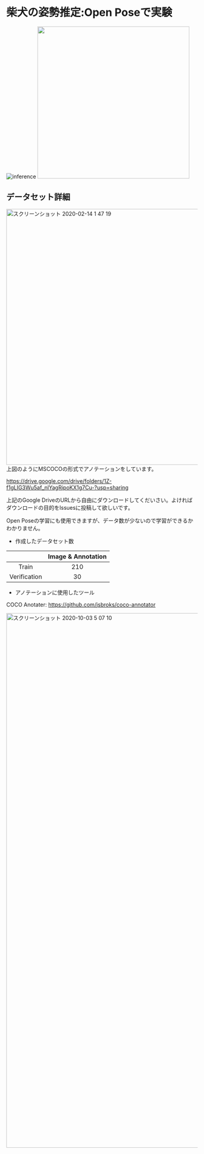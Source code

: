 # 柴犬の姿勢推定:Open Poseで実験

![inference](https://github.com/TaiseiYamana/Siba_inu_pose_estimation/assets/54575368/8a5abd5f-28b9-4331-bb65-a09b45860059)
<img src="https://github.com/TaiseiYamana/Siba_inu_pose_estimation/assets/54575368/8a5abd5f-28b9-4331-bb65-a09b45860059" width="400">


## データセット詳細
<img width="673" alt="スクリーンショット 2020-02-14 1 47 19" src="https://user-images.githubusercontent.com/54575368/94964736-307f8080-0535-11eb-8d45-cfc759bf609c.png">
上図のようにMSCOCOの形式でアノテーションをしています。  

https://drive.google.com/drive/folders/1Z-f1gLIG3Wu5af_nlYagRipoKX1g7Cu-?usp=sharing  

上記のGoogle DriveのURLから自由にダウンロードしてくだいさい。よければダウンロードの目的をIssuesに投稿して欲しいです。

Open Poseの学習にも使用できますが、データ数が少ないので学習ができるかわかりません。

* 作成したデータセット数

| | Image & Annotation|
| :-: | :-: |
| Train| 210 |
| Verification| 30 |  


* アノテーションに使用したツール

COCO Anotater:
https://github.com/jsbroks/coco-annotator

<img width="1406" alt="スクリーンショット 2020-10-03 5 07 10" src="https://user-images.githubusercontent.com/54575368/94967077-5f97f100-0539-11eb-999f-a58b4b8608d6.png">
